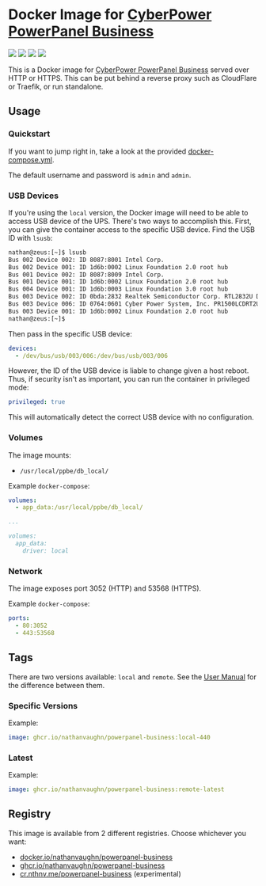 # Docker Image for [CyberPower PowerPanel Business](https://www.cyberpowersystems.com/products/software/power-panel-business/)

[![](https://img.shields.io/docker/v/nathanvaughn/powerpanel-business)](https://hub.docker.com/r/nathanvaughn/powerpanel-business)
[![](https://img.shields.io/docker/image-size/nathanvaughn/powerpanel-business)](https://hub.docker.com/r/nathanvaughn/powerpanel-business)
[![](https://img.shields.io/docker/pulls/nathanvaughn/powerpanel-business)](https://hub.docker.com/r/nathanvaughn/powerpanel-business)
[![](https://img.shields.io/github/license/nathanvaughn/powerpanel-business-docker)](https://github.com/NathanVaughn/powerpanel-business-docker)

This is a Docker image for
[CyberPower PowerPanel Business](https://www.cyberpowersystems.com/products/software/power-panel-business/)
served over HTTP or HTTPS.
This can be put behind a reverse proxy such as CloudFlare or Traefik, or run standalone.

## Usage

### Quickstart

If you want to jump right in, take a look at the provided
[docker-compose.yml](https://github.com/NathanVaughn/powerpanel-business-docker/blob/master/docker-compose.yml).

The default username and password is `admin` and `admin`.

### USB Devices

If you're using the `local` version, the Docker image will need to be able
to access USB device of the UPS. There's two ways to accomplish this.
First, you can give the container access to the specific USB device.
Find the USB ID with `lsusb`:

```bash
nathan@zeus:[~]$ lsusb
Bus 002 Device 002: ID 8087:8001 Intel Corp.
Bus 002 Device 001: ID 1d6b:0002 Linux Foundation 2.0 root hub
Bus 001 Device 002: ID 8087:8009 Intel Corp.
Bus 001 Device 001: ID 1d6b:0002 Linux Foundation 2.0 root hub
Bus 004 Device 001: ID 1d6b:0003 Linux Foundation 3.0 root hub
Bus 003 Device 002: ID 0bda:2832 Realtek Semiconductor Corp. RTL2832U DVB-T
Bus 003 Device 006: ID 0764:0601 Cyber Power System, Inc. PR1500LCDRT2U UPS
Bus 003 Device 001: ID 1d6b:0002 Linux Foundation 2.0 root hub
nathan@zeus:[~]$
```

Then pass in the specific USB device:

```yml
devices:
  - /dev/bus/usb/003/006:/dev/bus/usb/003/006
```

However, the ID of the USB device is liable to change given a host reboot. Thus,
if security isn't as important, you can run the container in privileged mode:

```yml
privileged: true
```

This will automatically detect the correct USB device with no configuration.

### Volumes

The image mounts:

-   `/usr/local/ppbe/db_local/`

Example `docker-compose`:

```yml
volumes:
  - app_data:/usr/local/ppbe/db_local/

...

volumes:
  app_data:
    driver: local
```

### Network

The image exposes port 3052 (HTTP) and 53568 (HTTPS).

Example `docker-compose`:

```yml
ports:
  - 80:3052
  - 443:53568
```

## Tags

There are two versions available: `local` and `remote`.
See the [User Manual](https://dl4jz3rbrsfum.cloudfront.net/documents/CyberPower-UM-PPB-440.pdf)
for the difference between them.

### Specific Versions

Example:

```yml
image: ghcr.io/nathanvaughn/powerpanel-business:local-440
```

### Latest

Example:

```yml
image: ghcr.io/nathanvaughn/powerpanel-business:remote-latest
```

## Registry

This image is available from 2 different registries. Choose whichever you want:

 - [docker.io/nathanvaughn/powerpanel-business](https://hub.docker.com/r/nathanvaughn/powerpanel-business)
 - [ghcr.io/nathanvaughn/powerpanel-business](https://github.com/users/nathanvaughn/packages/container/package/powerpanel-business)
 - [cr.nthnv.me/powerpanel-business](https://cr.nthnv.me/repository/library/powerpanel-business) (experimental)